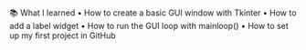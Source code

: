 📚 What I learned
	•	How to create a basic GUI window with Tkinter
	•	How to add a label widget
	•	How to run the GUI loop with mainloop()
	•	How to set up my first project in GitHub
